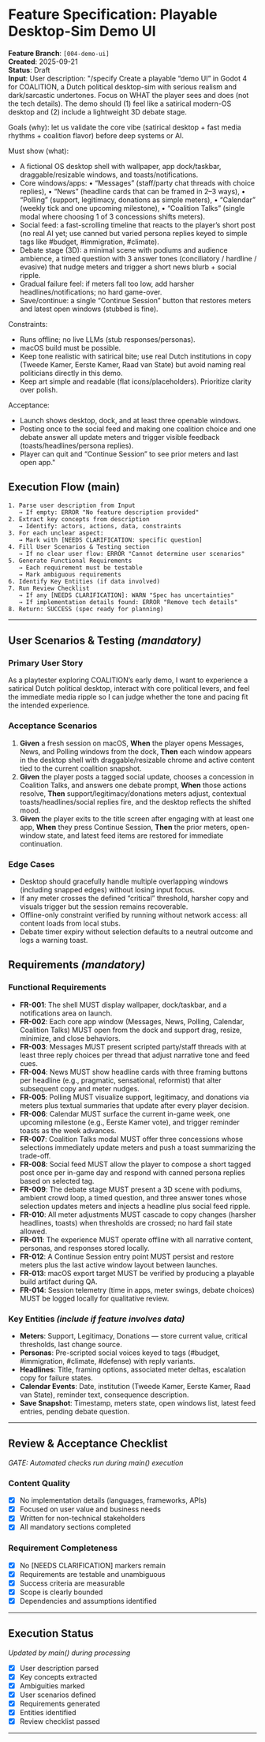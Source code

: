 # Feature Specification: Playable Desktop-Sim Demo UI

**Feature Branch**: `[004-demo-ui]`  
**Created**: 2025-09-21  
**Status**: Draft  
**Input**: User description: "/specify Create a playable “demo UI” in Godot 4 for COALITION, a Dutch political desktop-sim with serious realism and dark/sarcastic undertones. Focus on WHAT the player sees and does (not the tech details). The demo should (1) feel like a satirical modern-OS desktop and (2) include a lightweight 3D debate stage.

Goals (why): let us validate the core vibe (satirical desktop + fast media rhythms + coalition flavor) before deep systems or AI.

Must show (what):
- A fictional OS desktop shell with wallpaper, app dock/taskbar, draggable/resizable windows, and toasts/notifications.
- Core windows/apps: 
  • “Messages” (staff/party chat threads with choice replies), 
  • “News” (headline cards that can be framed in 2–3 ways), 
  • “Polling” (support, legitimacy, donations as simple meters), 
  • “Calendar” (weekly tick and one upcoming milestone), 
  • “Coalition Talks” (single modal where choosing 1 of 3 concessions shifts meters).
- Social feed: a fast-scrolling timeline that reacts to the player’s short post (no real AI yet; use canned but varied persona replies keyed to simple tags like #budget, #immigration, #climate).
- Debate stage (3D): a minimal scene with podiums and audience ambience, a timed question with 3 answer tones (conciliatory / hardline / evasive) that nudge meters and trigger a short news blurb + social ripple.
- Gradual failure feel: if meters fall too low, add harsher headlines/notifications; no hard game-over.
- Save/continue: a single “Continue Session” button that restores meters and latest open windows (stubbed is fine).

Constraints:
- Runs offline; no live LLMs (stub responses/personas).
- macOS build must be possible.
- Keep tone realistic with satirical bite; use real Dutch institutions in copy (Tweede Kamer, Eerste Kamer, Raad van State) but avoid naming real politicians directly in this demo.
- Keep art simple and readable (flat icons/placeholders). Prioritize clarity over polish.

Acceptance:
- Launch shows desktop, dock, and at least three openable windows. 
- Posting once to the social feed and making one coalition choice and one debate answer all update meters and trigger visible feedback (toasts/headlines/persona replies).
- Player can quit and “Continue Session” to see prior meters and last open app."

## Execution Flow (main)
```
1. Parse user description from Input
   → If empty: ERROR "No feature description provided"
2. Extract key concepts from description
   → Identify: actors, actions, data, constraints
3. For each unclear aspect:
   → Mark with [NEEDS CLARIFICATION: specific question]
4. Fill User Scenarios & Testing section
   → If no clear user flow: ERROR "Cannot determine user scenarios"
5. Generate Functional Requirements
   → Each requirement must be testable
   → Mark ambiguous requirements
6. Identify Key Entities (if data involved)
7. Run Review Checklist
   → If any [NEEDS CLARIFICATION]: WARN "Spec has uncertainties"
   → If implementation details found: ERROR "Remove tech details"
8. Return: SUCCESS (spec ready for planning)
```

---

## User Scenarios & Testing *(mandatory)*

### Primary User Story
As a playtester exploring COALITION’s early demo, I want to experience a satirical Dutch political desktop, interact with core political levers, and feel the immediate media ripple so I can judge whether the tone and pacing fit the intended experience.

### Acceptance Scenarios
1. **Given** a fresh session on macOS, **When** the player opens Messages, News, and Polling windows from the dock, **Then** each window appears in the desktop shell with draggable/resizable chrome and active content tied to the current coalition snapshot.
2. **Given** the player posts a tagged social update, chooses a concession in Coalition Talks, and answers one debate prompt, **When** those actions resolve, **Then** support/legitimacy/donations meters adjust, contextual toasts/headlines/social replies fire, and the desktop reflects the shifted mood.
3. **Given** the player exits to the title screen after engaging with at least one app, **When** they press Continue Session, **Then** the prior meters, open-window state, and latest feed items are restored for immediate continuation.

### Edge Cases
- Desktop should gracefully handle multiple overlapping windows (including snapped edges) without losing input focus.
- If any meter crosses the defined “critical” threshold, harsher copy and visuals trigger but the session remains recoverable.
- Offline-only constraint verified by running without network access: all content loads from local stubs.
- Debate timer expiry without selection defaults to a neutral outcome and logs a warning toast.

## Requirements *(mandatory)*

### Functional Requirements
- **FR-001**: The shell MUST display wallpaper, dock/taskbar, and a notifications area on launch.
- **FR-002**: Each core app window (Messages, News, Polling, Calendar, Coalition Talks) MUST open from the dock and support drag, resize, minimize, and close behaviors.
- **FR-003**: Messages MUST present scripted party/staff threads with at least three reply choices per thread that adjust narrative tone and feed cues.
- **FR-004**: News MUST show headline cards with three framing buttons per headline (e.g., pragmatic, sensational, reformist) that alter subsequent copy and meter nudges.
- **FR-005**: Polling MUST visualize support, legitimacy, and donations via meters plus textual summaries that update after every player decision.
- **FR-006**: Calendar MUST surface the current in-game week, one upcoming milestone (e.g., Eerste Kamer vote), and trigger reminder toasts as the week advances.
- **FR-007**: Coalition Talks modal MUST offer three concessions whose selections immediately update meters and push a toast summarizing the trade-off.
- **FR-008**: Social feed MUST allow the player to compose a short tagged post once per in-game day and respond with canned persona replies based on selected tag.
- **FR-009**: The debate stage MUST present a 3D scene with podiums, ambient crowd loop, a timed question, and three answer tones whose selection updates meters and injects a headline plus social feed ripple.
- **FR-010**: All meter adjustments MUST cascade to copy changes (harsher headlines, toasts) when thresholds are crossed; no hard fail state allowed.
- **FR-011**: The experience MUST operate offline with all narrative content, personas, and responses stored locally.
- **FR-012**: A Continue Session entry point MUST persist and restore meters plus the last active window layout between launches.
- **FR-013**: macOS export target MUST be verified by producing a playable build artifact during QA.
- **FR-014**: Session telemetry (time in apps, meter swings, debate choices) MUST be logged locally for qualitative review.

### Key Entities *(include if feature involves data)*
- **Meters**: Support, Legitimacy, Donations — store current value, critical thresholds, last change source.
- **Personas**: Pre-scripted social voices keyed to tags (#budget, #immigration, #climate, #defense) with reply variants.
- **Headlines**: Title, framing options, associated meter deltas, escalation copy for failure states.
- **Calendar Events**: Date, institution (Tweede Kamer, Eerste Kamer, Raad van State), reminder text, consequence description.
- **Save Snapshot**: Timestamp, meters state, open windows list, latest feed entries, pending debate question.

---

## Review & Acceptance Checklist
*GATE: Automated checks run during main() execution*

### Content Quality
- [x] No implementation details (languages, frameworks, APIs)
- [x] Focused on user value and business needs
- [x] Written for non-technical stakeholders
- [x] All mandatory sections completed

### Requirement Completeness
- [x] No [NEEDS CLARIFICATION] markers remain
- [x] Requirements are testable and unambiguous  
- [x] Success criteria are measurable
- [x] Scope is clearly bounded
- [x] Dependencies and assumptions identified

---

## Execution Status
*Updated by main() during processing*

- [x] User description parsed
- [x] Key concepts extracted
- [x] Ambiguities marked
- [x] User scenarios defined
- [x] Requirements generated
- [x] Entities identified
- [x] Review checklist passed

---
